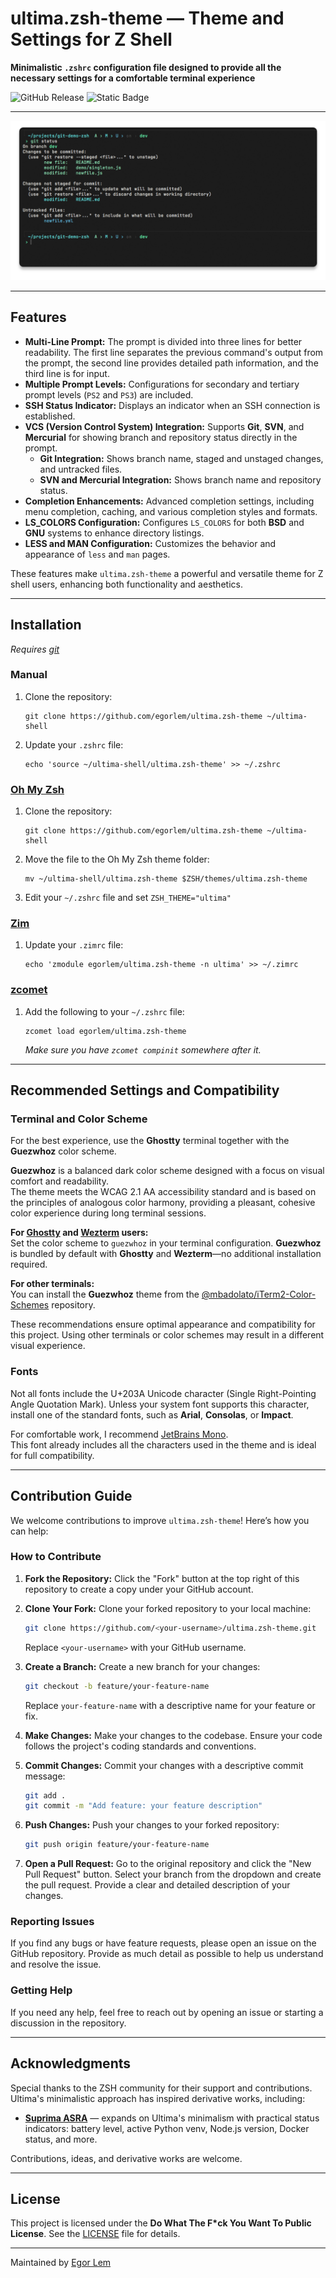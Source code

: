 # ultima.zsh-theme — Theme and Settings for Z Shell

**Minimalistic `.zshrc` configuration file designed to provide all the necessary settings for a comfortable terminal experience**

![GitHub Release](https://img.shields.io/github/v/release/egorlem/ultima.zsh-theme?style=for-the-badge&color=7CD996&labelColor=212121)
![Static Badge](https://img.shields.io/badge/License-WTFPL-blue?style=for-the-badge&labelColor=212121&color=59D9D0&link=https%3A%2F%2Fgithub.com%2Fegorlem%2Fultima.zsh-theme%2Fblob%2Ff8a01d549ee38e720a597f9632ccf7960c7b9c8e%2FLICENSE)

---

![item zsh prompt](https://github.com/egorlem/021011/blob/main/demos/zsh-theme-demo-min.png?raw=true) 

---

## Features

- **Multi-Line Prompt:** The prompt is divided into three lines for better readability. The first line separates the previous command's output from the prompt, the second line provides detailed path information, and the third line is for input.
- **Multiple Prompt Levels:** Configurations for secondary and tertiary prompt levels (`PS2` and `PS3`) are included.
- **SSH Status Indicator:** Displays an indicator when an SSH connection is established.
- **VCS (Version Control System) Integration:** Supports **Git**, **SVN**, and **Mercurial** for showing branch and repository status directly in the prompt.
    - **Git Integration:** Shows branch name, staged and unstaged changes, and untracked files.
    - **SVN and Mercurial Integration:** Shows branch name and repository status.
- **Completion Enhancements:** Advanced completion settings, including menu completion, caching, and various completion styles and formats.
- **LS_COLORS Configuration:** Configures `LS_COLORS` for both **BSD** and **GNU** systems to enhance directory listings.
- **LESS and MAN Configuration:** Customizes the behavior and appearance of `less` and `man` pages.

These features make `ultima.zsh-theme` a powerful and versatile theme for Z shell users, enhancing both functionality and aesthetics.

---

## Installation

_Requires [git](https://git-scm.com/)_

### Manual

1. Clone the repository:

    ```shell
    git clone https://github.com/egorlem/ultima.zsh-theme ~/ultima-shell
    ```
2. Update your `.zshrc` file:

    ```shell
    echo 'source ~/ultima-shell/ultima.zsh-theme' >> ~/.zshrc
    ```

### [Oh My Zsh](https://github.com/ohmyzsh/ohmyzsh)

1. Clone the repository:

    ```shell
    git clone https://github.com/egorlem/ultima.zsh-theme ~/ultima-shell
    ```

2. Move the file to the Oh My Zsh theme folder:

    ```shell
    mv ~/ultima-shell/ultima.zsh-theme $ZSH/themes/ultima.zsh-theme
    ```

3. Edit your `~/.zshrc` file and set `ZSH_THEME="ultima"`

### [Zim](https://github.com/zimfw/zimfw)

1. Update your `.zimrc` file:

    ```shell
    echo 'zmodule egorlem/ultima.zsh-theme -n ultima' >> ~/.zimrc
    ```

### [zcomet](https://github.com/agkozak/zcomet)

1. Add the following to your `~/.zshrc` file:

    ```shell
    zcomet load egorlem/ultima.zsh-theme
    ```

    _Make sure you have `zcomet compinit` somewhere after it._

---

## Recommended Settings and Compatibility

### Terminal and Color Scheme

For the best experience, use the **Ghostty** terminal together with the **Guezwhoz** color scheme.

**Guezwhoz** is a balanced dark color scheme designed with a focus on visual comfort and readability.  
The theme meets the WCAG 2.1 AA accessibility standard and is based on the principles of analogous color harmony, providing a pleasant, cohesive color experience during long terminal sessions.

**For [Ghostty](https://github.com/ghostty-org/ghostty) and [Wezterm](https://github.com/wezterm/wezterm) users:**  
Set the color scheme to `guezwhoz` in your terminal configuration. **Guezwhoz** is bundled by default with **Ghostty** and **Wezterm**—no additional installation required.

**For other terminals:**  
You can install the **Guezwhoz** theme from the [@mbadolato/iTerm2-Color-Schemes](https://github.com/mbadolato/iTerm2-Color-Schemes) repository.

These recommendations ensure optimal appearance and compatibility for this project. Using other terminals or color schemes may result in a different visual experience.

### Fonts

Not all fonts include the U+203A Unicode character (Single Right-Pointing Angle Quotation Mark). Unless your system font supports this character, install one of the standard fonts, such as **Arial**, **Consolas**, or **Impact**.

For comfortable work, I recommend [JetBrains Mono](https://www.jetbrains.com/lp/mono/).  
This font already includes all the characters used in the theme and is ideal for full compatibility.

---

## Contribution Guide

We welcome contributions to improve `ultima.zsh-theme`! Here’s how you can help:

### How to Contribute

1. **Fork the Repository:** Click the "Fork" button at the top right of this repository to create a copy under your GitHub account.
2. **Clone Your Fork:** Clone your forked repository to your local machine:

    ```bash
    git clone https://github.com/<your-username>/ultima.zsh-theme.git
    ```
    Replace `<your-username>` with your GitHub username.

3. **Create a Branch:** Create a new branch for your changes:

    ```bash
    git checkout -b feature/your-feature-name
    ```
    Replace `your-feature-name` with a descriptive name for your feature or fix.

4. **Make Changes:** Make your changes to the codebase. Ensure your code follows the project's coding standards and conventions.
5. **Commit Changes:** Commit your changes with a descriptive commit message:

    ```bash
    git add .
    git commit -m "Add feature: your feature description"
    ```

6. **Push Changes:** Push your changes to your forked repository:

    ```bash
    git push origin feature/your-feature-name
    ```

7. **Open a Pull Request:** Go to the original repository and click the "New Pull Request" button. Select your branch from the dropdown and create the pull request. Provide a clear and detailed description of your changes.

### Reporting Issues

If you find any bugs or have feature requests, please open an issue on the GitHub repository. Provide as much detail as possible to help us understand and resolve the issue.

### Getting Help

If you need any help, feel free to reach out by opening an issue or starting a discussion in the repository.

---

## Acknowledgments

Special thanks to the ZSH community for their support and contributions. Ultima's minimalistic approach has inspired derivative works, including:

- **[Suprima ASRA](https://github.com/mohdismailmatasin/suprima-asra)** — expands on Ultima's minimalism with practical status indicators: battery level, active Python venv, Node.js version, Docker status, and more.

Contributions, ideas, and derivative works are welcome.

---

## License

This project is licensed under the __Do What The F*ck You Want To Public License__. See the [LICENSE](https://github.com/egorlem/ultima.zsh-theme/blob/f8a01d549ee38e720a597f9632ccf7960c7b9c8e/LICENSE) file for details.

---

Maintained by [Egor Lem](https://egorlem.com/)
